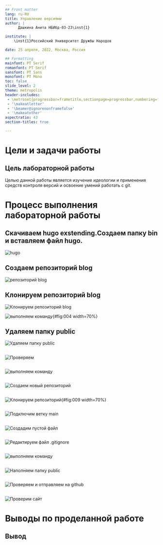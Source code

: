 ```yaml
---
## Front matter
lang: ru-RU
title: Управление версиями
author: |
	  Дашкина Анита НБИбд-03-23\inst{1}

institute: |
	\inst{1}Российский Университет Дружбы Народов

date: 25 апреля, 2022, Москва, Россия

## Formatting
mainfont: PT Serif
romanfont: PT Serif
sansfont: PT Sans
monofont: PT Mono
toc: false
slide_level: 2
theme: metropolis
header-includes: 
 - \metroset{progressbar=frametitle,sectionpage=progressbar,numbering=fraction}
 - '\makeatletter'
 - '\beamer@ignorenonframefalse'
 - '\makeatother'
aspectratio: 43
section-titles: true

---
```


# Цели и задачи работы

## Цель лабораторной работы

Целью данной работы является изучение идеологии и применения средств контроля версий и освоение умений работать с git.

# Процесс выполнения лабораторной работы

## Скачиваем hugo exstending.Создаем папку bin и вставляем файл hugo.

![hugo](image/1.png)

## Создаем репозиторий blog 

![репозиторий blog](image/2.png)

## Клонируем репозиторий blog 

![Клонируем репозиторий blog](image/3.png)

![выполняем команду](image/4.png){#fig:004 width=70%}


## Удаляем папку public

![Удаляем папку public](image/5.png)

##

![Проверяем](image/6.png)
##

![выполняем команду](image/7.png)

##

![Создаем новый репозиторий](image/8.png)

##

![Клонируем репозиторий](image/9.png){#fig:009 width=70%}


##

![Подключим ветку main](image/10.png)
 
##
 
![Создадим пустой файл](image/11.png)

##

![Редактируем файл .gitignore](image/12.png)

##

![выполняем команду](image/13.png)

##

![Наполняем папку public](image/14.png)

##

![Проверяем и отправляем на github](image/15.png)

##

![Проверим сайт](image/16.png)



# Выводы по проделанной работе

## Вывод
